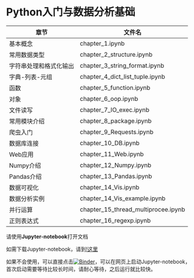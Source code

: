 
# Python入门与数据分析基础

|章节|文件名|
|-|-|
|基本概念|chapter_1.ipynb|
|常用数据类型|chapter_2_structure.ipynb|
|字符串处理和格式化输出|chapter_3_string_format.ipynb|
|字典-列表-元组|chapter_4_dict_list_tuple.ipynb|
|函数|chapter_5_function.ipynb|
|对象|chapter_6_oop.ipynb|
|文件读写|chapter_7_IO_exec.ipynb|
|常用模块介绍|chapter_8_package.ipynb|
|爬虫入门|chapter_9_Requests.ipynb|
|数据库连接|chapter_10_DB.ipynb|
|Web应用|chapter_11_Web.ipynb|
|Numpy介绍|chapter_12_Numpy.ipynb|
|Pandas介绍|chapter_13_Pandas.ipynb|
|数据可视化|chapter_14_Vis.ipynb|
|数据分析实例|chapter_14_Vis_example.ipynb|
|并行运算|chapter_15_thread_multiprocee.ipynb|
|正则表达式|chapter_16_regexp.ipynb|


请使用**Jupyter-notebook**打开文档

如需下载Jupyter-notebook，请到[!这里](https://www.anaconda.com/)

如果不会使用，可以直接点击[![Binder](https://mybinder.org/badge_logo.svg)](https://mybinder.org/v2/gh/liangxuCHEN/A2Z_python.git/master)，可以在网页上启动Jupyter-notebook，首次启动需要等待比较长时间，请耐心等待，之后运行就比较快。




